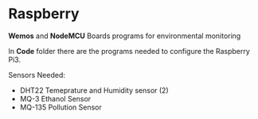 # Raspberry

**Wemos** and **NodeMCU** Boards programs for environmental monitoring

In **Code** folder there are the programs needed to configure the Raspberry Pi3.

Sensors Needed:

- DHT22 Temeprature and Humidity sensor (2)
- MQ-3 Ethanol Sensor
- MQ-135 Pollution Sensor
